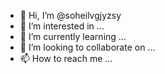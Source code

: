 - 👋 Hi, I’m @soheilvgjyzsy
- 👀 I’m interested in ...
- 🌱 I’m currently learning ...
- 💞️ I’m looking to collaborate on ...
- 📫 How to reach me ...

<!---
soheilvgjyzsy/soheilvgjyzsy is a ✨ special ✨ repository because its `README.md` (this file) appears on your GitHub profile.
You can click the Preview link to take a look at your changes.
--->
